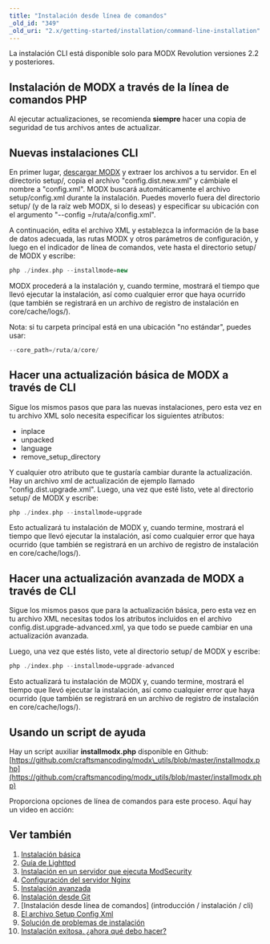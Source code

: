 ```yaml
---
title: "Instalación desde línea de comandos"
_old_id: "349"
_old_uri: "2.x/getting-started/installation/command-line-installation"
---
```


La instalación CLI está disponible solo para MODX Revolution versiones 2.2 y posteriores.

## Instalación de MODX a través de la línea de comandos PHP

Al ejecutar actualizaciones, se recomienda **siempre** hacer una copia de seguridad de tus archivos antes de actualizar.

## Nuevas instalaciones CLI

En primer lugar, [descargar MODX](http://modx.com/download/) y extraer los archivos a tu servidor. En el directorio setup/, copia el archivo "config.dist.new.xml" y cámbiale el nombre a "config.xml". MODX buscará automáticamente el archivo setup/config.xml durante la instalación. Puedes moverlo fuera del directorio setup/ (y de la raíz web MODX, si lo deseas) y especificar su ubicación con el argumento "--config =/ruta/a/config.xml".

A continuación, edita el archivo XML y establezca la información de la base de datos adecuada, las rutas MODX y otros parámetros de configuración, y luego en el indicador de línea de comandos, vete hasta el directorio setup/ de MODX y escribe:

``` php
php ./index.php --installmode=new
```

MODX procederá a la instalación y, cuando termine, mostrará el tiempo que llevó ejecutar la instalación, así como cualquier error que haya ocurrido (que también se registrará en un archivo de registro de instalación en core/cache/logs/).

Nota: si tu carpeta principal está en una ubicación "no estándar", puedes usar:

``` php
--core_path=/ruta/a/core/
```

## Hacer una actualización básica de MODX a través de CLI

Sigue los mismos pasos que para las nuevas instalaciones, pero esta vez en tu archivo XML solo necesita especificar los siguientes atributos:

- inplace
- unpacked
- language
- remove\_setup\_directory

Y cualquier otro atributo que te gustaría cambiar durante la actualización. Hay un archivo xml de actualización de ejemplo llamado "config.dist.upgrade.xml". Luego, una vez que esté listo, vete al directorio setup/ de MODX y escribe:

``` php
php ./index.php --installmode=upgrade
```

Esto actualizará tu instalación de MODX y, cuando termine, mostrará el tiempo que llevó ejecutar la instalación, así como cualquier error que haya ocurrido (que también se registrará en un archivo de registro de instalación en core/cache/logs/).

## Hacer una actualización avanzada de MODX a través de CLI

Sigue los mismos pasos que para la actualización básica, pero esta vez en tu archivo XML necesitas todos los atributos incluidos en el archivo config.dist.upgrade-advanced.xml, ya que todo se puede cambiar en una actualización avanzada.

Luego, una vez que estés listo, vete al directorio setup/ de MODX y escribe:

``` php
php ./index.php --installmode=upgrade-advanced
```

Esto actualizará tu instalación de MODX y, cuando termine, mostrará el tiempo que llevó ejecutar la instalación, así como cualquier error que haya ocurrido (que también se registrará en un archivo de registro de instalación en core/cache/logs/).

## Usando un script de ayuda

Hay un script auxiliar **installmodx.php** disponible en Github: [https://github.com/craftsmancoding/modx\_utils/blob/master/installmodx.php](https://github.com/craftsmancoding/modx_utils/blob/master/installmodx.php)

Proporciona opciones de línea de comandos para este proceso. Aquí hay un video en acción:

## Ver también

1. [Instalación básica](getting-started/installation/standard)
2. [Guía de Lighttpd](getting-started/friendly-urls/lighttpd)
3. [Instalación en un servidor que ejecuta ModSecurity](getting-started/installation/troubleshooting/modsecurity)
4. [Configuración del servidor Nginx](getting-started/friendly-urls/nginx)
5. [Instalación avanzada](getting-started/installation/advanced)
6. [Instalación desde Git](getting-started/installation/git)
7. [Instalación desde línea de comandos] (introducción / instalación / cli)
8. [El archivo Setup Config Xml](getting-started/installation/cli/config.xml)
9. [Solución de problemas de instalación](getting-started/installation/troubleshooting)
10. [Instalación exitosa, ¿ahora qué debo hacer?](getting-started/getting-started)
